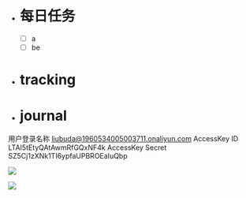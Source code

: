 - # 每日任务
	- [ ] a
	- [ ] be
- # tracking
- # journal

用户登录名称 liubuda@1960534005003711.onaliyun.com
AccessKey ID LTAI5tEtyQAtAwmRfGQxNF4k
AccessKey Secret SZ5Cj1zXNk1TI6ypfaUPBROEaIuQbp







![](https://stanlyliusu-photo.oss-cn-shanghai.aliyuncs.com/img/202110121036560.png)



![](https://oss.console.aliyun.com/bucket/oss-cn-shanghai/stanlyliusu-photo/img/202110121054428.png)
